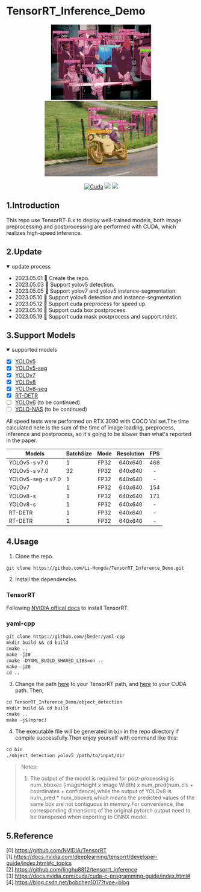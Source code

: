 # TensorRT_Inference_Demo
<div align="center">
<img src="assets/000000005001.jpg" height="200px" >
<img src="assets/000000007816.jpg" height="200px" >

</div>

<div align="center">

  [![Cuda](https://img.shields.io/badge/CUDA-11.3-%2376B900?logo=nvidia)](https://developer.nvidia.com/cuda-toolkit-archive)
  [![](https://img.shields.io/badge/TensorRT-8.6.0.12-%2376B900.svg?style=flat&logo=tensorrt)](https://developer.nvidia.com/nvidia-tensorrt-8x-download)
  [![](https://img.shields.io/badge/ubuntu-20.04-orange.svg?style=flat&logo=ubuntu)](https://releases.ubuntu.com/20.04/)
</div>

## 1.Introduction
This repo use TensorRT-8.x to deploy well-trained models, both image preprocessing and postprocessing are performed with CUDA, which realizes high-speed inference.
## 2.Update
<details open>
<summary>update process</summary>

+ 2023.05.01 🚀 Create the repo.
+ 2023.05.03 🚀 Support yolov5 detection.
+ 2023.05.05 🚀 Support yolov7 and yolov5 instance-segmentation.
+ 2023.05.10 🚀 Support yolov8 detection and instance-segmentation.
+ 2023.05.12 🚀 Support cuda preprocess for speed up.
+ 2023.05.16 🚀 Support cuda box postprocess.
+ 2023.05.19 🚀 Support cuda mask postprocess and support rtdetr.
</details>

## 3.Support Models
<details open>
<summary>supported models</summary>

- [x] [YOLOv5](https://github.com/ultralytics/yolov5)<br>
- [x] [YOLOv5-seg](https://github.com/ultralytics/yolov5)<br>
- [x] [YOLOv7](https://github.com/WongKinYiu/yolov7)<br>
- [x] [YOLOv8](https://github.com/ultralytics/ultralytics)<br>
- [x] [YOLOv8-seg](https://github.com/ultralytics/ultralytics)<br>
- [x] [RT-DETR](https://github.com/PaddlePaddle/PaddleDetection/tree/develop/configs/rtdetr)<br>
- [ ] [YOLOv6](https://github.com/meituan/YOLOv6) (to be continued)<br>
- [ ] [YOLO-NAS](https://github.com/Deci-AI/super-gradients) (to be continued)<br>
</details>

All speed tests were performed on RTX 3090 with COCO Val set.The time calculated here is the sum of the time of image loading, preprocess, inference and postprocess, so it's going to be slower than what's reported in the paper.
<div align='center'>

| Models | BatchSize | Mode | Resolution |  FPS  |
|-|-|:-:|:-:|:-:|
| YOLOv5-s v7.0  | 1 | FP32 | 640x640 | 468 |
| YOLOv5-s v7.0  | 32 | FP32 | 640x640 | - |
| YOLOv5-seg-s v7.0  | 1 | FP32 | 640x640 | - |
| YOLOv7  | 1 | FP32 | 640x640 | 154 |
| YOLOv8-s  | 1 | FP32 | 640x640 | 171 |
| YOLOv8-s  | 1 | FP32 | 640x640 | - |
| RT-DETR  | 1 | FP32 | 640x640 | - |
| RT-DETR  | 1 | FP32 | 640x640 | - |
</div>


## 4.Usage


1. Clone the repo.
```
git clone https://github.com/Li-Hongda/TensorRT_Inference_Demo.git
```
2. Install the dependencies.
### TensorRT
Following [NVIDIA offical docs](https://docs.nvidia.com/deeplearning/tensorrt/install-guide/index.html#installing) to install TensorRT.

### yaml-cpp
```
git clone https://github.com/jbeder/yaml-cpp
mkdir build && cd build
cmake ..
make -j20
cmake -DYAML_BUILD_SHARED_LIBS=on ..
make -j20
cd ..
```


3. Change the path [here](https://github.com/Li-Hongda/TensorRT_Inference_Demo/blob/main/object_detection/CMakeLists.txt#L19) to your TensorRT path, and [here](https://github.com/Li-Hongda/TensorRT_Inference_Demo/blob/main/object_detection/CMakeLists.txt#L11) to your CUDA path. Then,
```
cd TensorRT_Inference_Demo/object_detection
mkdir build && cd build
cmake ..
make -j$(nproc)
```
4. The executable file will be generated in `bin` in the repo directory if compile successfully.Then enjoy yourself with command like this:
```
cd bin
./object_detection yolov5 /path/to/input/dir 
```

> Notes:
> 1. The output of the model is required for post-processing is num_bboxes (imageHeight x image Width) x num_pred(num_cls + coordinates + confidence),while the output of YOLOv8 is num_pred * num_bboxes,which means the predicted values of the same box are not contiguous in memory.For convenience, the corresponding dimensions of the original pytorch output need to be transposed when exporting to ONNX model.



## 5.Reference
[0].https://github.com/NVIDIA/TensorRT<br>
[1].https://docs.nvidia.com/deeplearning/tensorrt/developer-guide/index.html#c_topics<br>
[2].https://github.com/linghu8812/tensorrt_inference<br>
[3].https://docs.nvidia.com/cuda/cuda-c-programming-guide/index.html#<br>
[4].https://blog.csdn.net/bobchen1017?type=blog<br>



